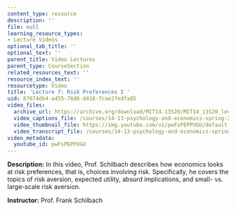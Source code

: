```yaml
---
content_type: resource
description: ''
file: null
learning_resource_types:
- Lecture Videos
optional_tab_title: ''
optional_text: ''
parent_title: Video Lectures
parent_type: CourseSection
related_resources_text: ''
resource_index_text: ''
resourcetype: Video
title: 'Lecture 7: Risk Preferences I '
uid: 87674db4-a455-76d6-d418-7cae2fedfa85
video_files:
  archive_url: https://archive.org/download/MIT14.13S20/MIT14_13S20_lec07_300k.mp4
  video_captions_file: /courses/14-13-psychology-and-economics-spring-2020/2eb5a4bbff125740b294fb0f66f94281_pwFsPEPPUGU.vtt
  video_thumbnail_file: https://img.youtube.com/vi/pwFsPEPPUGU/default.jpg
  video_transcript_file: /courses/14-13-psychology-and-economics-spring-2020/53670b70a76258b4bc9f30a586598e76_pwFsPEPPUGU.pdf
video_metadata:
  youtube_id: pwFsPEPPUGU
---
```


**Description:** In this video, Prof. Schilbach describes how economics looks at risk preferences, that is, choices involving risk. Specifically, he covers the topics of risk aversion, expected utility, absurd implications, and small- vs. large-scale risk aversion.

**Instructor:** Prof. Frank Schilbach